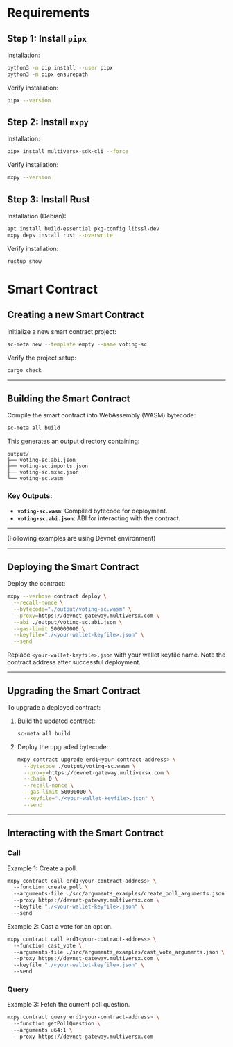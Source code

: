 # Requirements

## **Step 1: Install `pipx`**

Installation:
```bash
python3 -m pip install --user pipx
python3 -m pipx ensurepath
```

Verify installation:
```bash
pipx --version
```

## **Step 2: Install `mxpy`**

Installation:
```bash
pipx install multiversx-sdk-cli --force
```

Verify installation:
```bash
mxpy --version
```

## **Step 3: Install Rust**

Installation (Debian):
```bash
apt install build-essential pkg-config libssl-dev
mxpy deps install rust --overwrite
```

Verify installation:
```bash
rustup show
```

# Smart Contract

## Creating a new Smart Contract

Initialize a new smart contract project:
```bash
sc-meta new --template empty --name voting-sc
```

Verify the project setup:
```bash
cargo check
```

---

## Building the Smart Contract

Compile the smart contract into WebAssembly (WASM) bytecode:
```bash
sc-meta all build
```

This generates an output directory containing:
```
output/
├── voting-sc.abi.json
├── voting-sc.imports.json
├── voting-sc.mxsc.json
└── voting-sc.wasm
```
### Key Outputs:
- **`voting-sc.wasm`**: Compiled bytecode for deployment.
- **`voting-sc.abi.json`**: ABI for interacting with the contract.

---

(Following examples are using Devnet environment)

---

## Deploying the Smart Contract

Deploy the contract:
```bash
mxpy --verbose contract deploy \
  --recall-nonce \
  --bytecode="./output/voting-sc.wasm" \
  --proxy=https://devnet-gateway.multiversx.com \
  --abi ./output/voting-sc.abi.json \
  --gas-limit 500000000 \
  --keyfile="./<your-wallet-keyfile>.json" \
  --send
```

Replace `<your-wallet-keyfile>.json` with your wallet keyfile name. Note the contract address after successful deployment.

---

## Upgrading the Smart Contract

To upgrade a deployed contract:

1. Build the updated contract:
   ```bash
   sc-meta all build
   ```

2. Deploy the upgraded bytecode:
   ```bash
   mxpy contract upgrade erd1<your-contract-address> \
     --bytecode ./output/voting-sc.wasm \
     --proxy=https://devnet-gateway.multiversx.com \
     --chain D \
     --recall-nonce \
     --gas-limit 50000000 \
     --keyfile="./<your-wallet-keyfile>.json" \
     --send
   ```

---

## Interacting with the Smart Contract

### Call
Example 1: Create a poll.
```bash
mxpy contract call erd1<your-contract-address> \ 
  --function create_poll \ 
  --arguments-file ./src/arguments_examples/create_poll_arguments.json \ 
  --proxy https://devnet-gateway.multiversx.com \ 
  --keyfile "./<your-wallet-keyfile>.json" \ 
  --send
```

Example 2: Cast a vote for an option.
```bash
mxpy contract call erd1<your-contract-address> \ 
  --function cast_vote \ 
  --arguments-file ./src/arguments_examples/cast_vote_arguments.json \ 
  --proxy https://devnet-gateway.multiversx.com \ 
  --keyfile "./<your-wallet-keyfile>.json" \ 
  --send
```

### Query
Example 3: Fetch the current poll question.
```bash
mxpy contract query erd1<your-contract-address> \ 
  --function getPollQuestion \ 
  --arguments u64:1 \ 
  --proxy https://devnet-gateway.multiversx.com
```